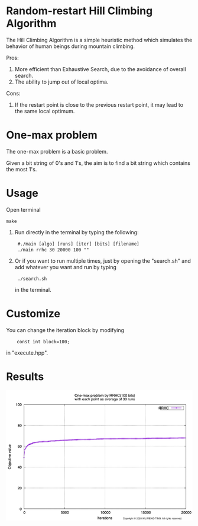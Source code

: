# Random-restart Hill Climbing Algorithm

The Hill Climbing Algorithm is a simple heuristic method which simulates the behavior of human beings during mountain climbing.

Pros:
1. More efficient than Exhaustive Search, due to the avoidance of overall search.
2. The ability to jump out of local optima.

Cons:
1. If the restart point is close to the previous restart point, it may lead to the same local optimum.

# One-max problem

The one-max problem is a basic problem.

Given a bit string of  0's and 1's, the aim is to find a bit string which contains the most 1's.

# Usage

Open terminal

    make
    
1. Run directly in the terminal by typing the following:

        #./main [algo] [runs] [iter] [bits] [filename]
        ./main rrhc 30 20000 100 ""
    
2. Or if you want to run multiple times, just by opening the "search.sh" and add whatever you want and run by typing


        ./search.sh
    in the terminal.
    
# Customize

You can change the iteration block by modifying 

        const int block=100;
in "execute.hpp".

# Results

![alt text](https://github.com/MarttiWu/random-restart-hill-climbing-one-max/blob/master/RRHC_one_max.png)

